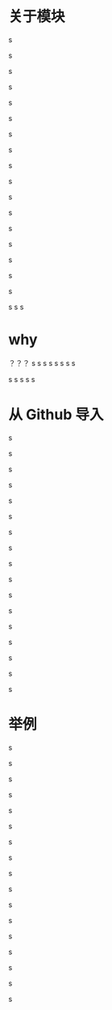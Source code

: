 # 关于模块
s

s

s

s

s

s

s

s


s

s

s

s

s

s

s

s

s

s
s
s

# why
？？？
s
s
s
s
s
s
s
s

s
s
s
s
s

# 从 Github 导入
s

s

s

s

s

s

s

s


s

s

s

s

s

s

s

s

s
# 举例
s

s

s

s

s

s

s

s


s

s

s

s

s

s

s

s

s
